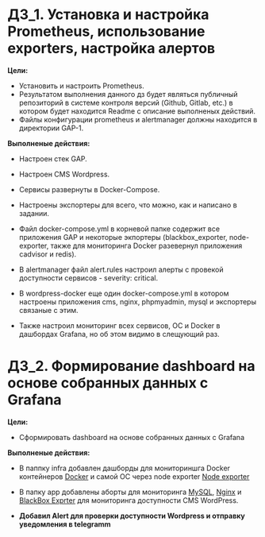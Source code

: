 # ДЗ_1. Установка и настройка Prometheus, использование exporters, настройка алертов

**Цели:**

- Установить и настроить Prometheus.
- Результатом выполнения данного дз будет являться публичный репозиторий в системе контроля версий (Github, Gitlab, etc.) в котором будет находится Readme с описание выполненых действий.
- Файлы конфигурации prometheus и alertmanager должны находится в директории GAP-1.

**Выполненые действия:**

- Настроен стек GAP.

- Настроен CMS Wordpress.

- Сервисы развернуты в Docker-Compose.

- Настроены экспортеры для всего, что можно, как и написано в задании.

- Файл docker-compose.yml в корневой папке содержит все приложения GAP и некоторые экпортеры (blackbox_exporter, node-exporter, также для мониторинга
  Docker разевернул приложения cadvisor и redis).

- В alertmanager файл alert.rules настроил алерты с провекой доступности сервисов - severity: critical.

- В wordpress-docker еще один docker-compose.yml в котором настроены приложения cms, nginx, phpmyadmin, mysql и экспортеры связаные с этим.

- Также настроил мониторинг всех сервисов, ОС и Docker  в дашбордах Grafana, но об этом видимо в слещующий раз.



# ДЗ_2. Формирование dashboard на основе собранных данных с Grafana

**Цели:**

- Сформировать dashboard на основе собранных данных с Grafana



**Выполненые действия:**


- В паппку infra добавлен дашборды для мониториншга Docker контейнеров [Docker]( http://62.173.152.239:3000/d/4dMaCsRZz/docker-container-and-host-metrics?orgId=1&refresh=10s "Grafana Docker Dashboard") и самой ОС через node exporter [Node exporter](http://62.173.152.239:3000/d/rYdddlPWk/node-exporter-full?orgId=1 "Node exporter dashboard")

- В папку app добавлены аборты для мониторинга [MySQL](http://62.173.152.239:3000/d/MQWgroiiz/mysql-overview?orgId=1&refresh=1m "Grafana MySQL dashboard"), [Nginx](http://62.173.152.239:3000/d/MQWgroiiz/mysql-overview?orgId=1&refresh=1m "Grafana Nginx dashboard") и [BlackBox Exprter](http://62.173.152.239:3000/d/xtkCtBkiz/prometheus-blackbox-exporter?orgId=1&refresh=10s "Grafana CMS dashboard") для мониторинга доступности CMS WordPress.

- **Добавил Alert для проверки доступности Wordpress и отправку уведомления в telegramm**

  
